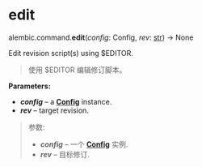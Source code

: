 # edit

alembic.command.**edit**(*config*:  Config, *rev*:  [str]) → None

[str]: https://docs.python.org/3/library/stdtypes.html#str
[Config]: ../zh/08_03_configuration.md

Edit revision script(s) using $EDITOR.

> 使用 $EDITOR 编辑修订脚本。

**Parameters:**

* ***config*** – a **[Config]** instance.
* ***rev*** – target revision.

> 参数:
>
> * ***config*** – 一个 **[Config]** 实例.
> * ***rev*** – 目标修订.
